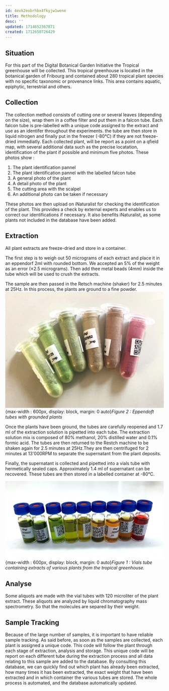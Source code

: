 ```yaml
---
id: 4evk2eobrhbx4fkyjw1wene
title: Methodology
desc: ''
updated: 1714652367871
created: 1712650726429
---
```


## Situation 
For this part of the Digital Botanical Garden Initiative the Tropical greenhouse will be collected. This tropical greenhouse is located in the botanical garden of Fribourg and contained about 280 tropical plant species with no specific taxonomic or provenance links. This area contains aquatic, epiphytic, terrestrial and others. 


## Collection
The collection method consists of cutting one or several leaves (depending on the size), wrap them in a coffee filter and put them in a falcon tube. Each falcon tube is  pre-labelled with a unique code assigned to the extract and use as an identifer throughout the experiments. 
the tube are then store in liquid nitrogen and finally put in the freezer (-80°C) if they are not freeze-dried immediatly. Each collected plant, will be report as a point on a qfield map, with several additional data such as the precise locatation, identification of the plant if possible and minimum five photos. These photos show : 
1) The plant identification pannel
2) The plant identification pannel with the labelled falcon tube 
3) A general photo of the plant 
4) A detail photo of the plant 
5) The cutting area with the scalpel 
6) An additional photo can be taken if necessary 

These photos are then upload on iNaturalist for checking the identification of the plant. This provides a check by external experts and enables us to correct our identifications if necessary. It also benefits iNaturalist, as some plants not included in the database have been added. 

## Extraction 
All plant extracts are freeze-dried and store in a container. 

The first step is to weigh out 50 micrograms of each extract and place it in an eppendorf 2ml with rounded bottom. We accepted an 5% of the weight as an error (±2.5 micrograms). Then add thee metal beads (4mm) inside the tube which will be used to crush the extracts.

The sample are then passed in the Retsch machine (shaker) for 2.5 minutes at 25Hz. In this process, the plants are ground to a fine powder. 
![Eppendofr with grounded plants](image-6.png){max-width : 600px, display: block, margin: 0 auto}*Figure 2 : Eppendoft tubes with grounded plants*

Once the plants have been ground, the tubes are carefully reopened and 1.7 ml of the extraction solution is pipetted into each tube. The extraction solution mix is composed of 80% methanol, 20% distilled water and 0.1% formic acid. The tubes are then returned to the Restch machine to be shaken again for 2.5 minutes at 25Hz.They are then centrifuged for 2 minutes at 13'000RPM to separate the supernatant from the plant deposits. 

Finally, the supernatant is collected and pipetted into a vials tube with hermetically sealed caps. Approximately 1.4 ml of supernatant can be recovered. These tubes are then stored in a labelled container at -80°C.

![Vials tube](image-5.png){max-width : 600px, display: block, margin: 0 auto}*Figure 1 : Vials tube containing extracts of various plants from the tropical greenhouse.*

## Analyse
Some aliquots are made with the vial tubes with 120 microliter of the plant extract. These aliquots are analyzed by liquid chromatography mass spectrometry. So that the molecules are separed by their weight.

## Sample Tracking 
Because of the large number of samples, it is important to have reliable sample tracking. As said before, as soon as the samples are collected, each plant is assigned a unique code. This code will follow the plant through each stage of extraction, analysis and storage. This unique code will be report on each different tube during the extraction process and all data relating to this sample are added to the database.
By consulting this database, we can quickly find out which plant has already been extracted, how many times it has been extracted, the exact weight that have been extracted and in which container the various tubes are stored. The whole process is automated, and the database automatically updated. 
